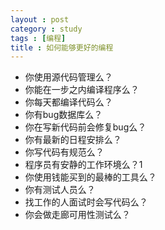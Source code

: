 ```yaml
---
layout : post
category : study
tags : [编程]
title : 如何能够更好的编程
---
```




- 你使用源代码管理么？
- 你能在一步之内编译程序么？
- 你每天都编译代码么？
- 你有bug数据库么？
- 你在写新代码前会修复bug么？
- 你有最新的日程安排么？
- 你写代码有规范么？
- 程序员有安静的工作环境么？1
- 你使用钱能买到的最棒的工具么？
- 你有测试人员么？
- 找工作的人面试时会写代码么？
- 你会做走廊可用性测试么？
